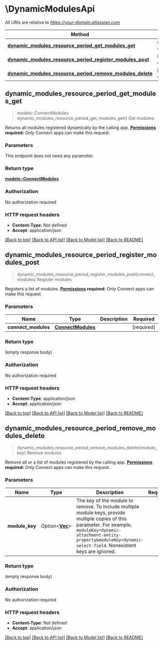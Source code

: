 # \DynamicModulesApi

All URIs are relative to *https://your-domain.atlassian.com*

Method | HTTP request | Description
------------- | ------------- | -------------
[**dynamic_modules_resource_period_get_modules_get**](DynamicModulesApi.md#dynamic_modules_resource_period_get_modules_get) | **GET** /rest/atlassian-connect/1/app/module/dynamic | Get modules
[**dynamic_modules_resource_period_register_modules_post**](DynamicModulesApi.md#dynamic_modules_resource_period_register_modules_post) | **POST** /rest/atlassian-connect/1/app/module/dynamic | Register modules
[**dynamic_modules_resource_period_remove_modules_delete**](DynamicModulesApi.md#dynamic_modules_resource_period_remove_modules_delete) | **DELETE** /rest/atlassian-connect/1/app/module/dynamic | Remove modules



## dynamic_modules_resource_period_get_modules_get

> models::ConnectModules dynamic_modules_resource_period_get_modules_get()
Get modules

Returns all modules registered dynamically by the calling app.  **[Permissions](#permissions) required:** Only Connect apps can make this request.

### Parameters

This endpoint does not need any parameter.

### Return type

[**models::ConnectModules**](ConnectModules.md)

### Authorization

No authorization required

### HTTP request headers

- **Content-Type**: Not defined
- **Accept**: application/json

[[Back to top]](#) [[Back to API list]](../README.md#documentation-for-api-endpoints) [[Back to Model list]](../README.md#documentation-for-models) [[Back to README]](../README.md)


## dynamic_modules_resource_period_register_modules_post

> dynamic_modules_resource_period_register_modules_post(connect_modules)
Register modules

Registers a list of modules.  **[Permissions](#permissions) required:** Only Connect apps can make this request.

### Parameters


Name | Type | Description  | Required | Notes
------------- | ------------- | ------------- | ------------- | -------------
**connect_modules** | [**ConnectModules**](ConnectModules.md) |  | [required] |

### Return type

 (empty response body)

### Authorization

No authorization required

### HTTP request headers

- **Content-Type**: application/json
- **Accept**: application/json

[[Back to top]](#) [[Back to API list]](../README.md#documentation-for-api-endpoints) [[Back to Model list]](../README.md#documentation-for-models) [[Back to README]](../README.md)


## dynamic_modules_resource_period_remove_modules_delete

> dynamic_modules_resource_period_remove_modules_delete(module_key)
Remove modules

Remove all or a list of modules registered by the calling app.  **[Permissions](#permissions) required:** Only Connect apps can make this request.

### Parameters


Name | Type | Description  | Required | Notes
------------- | ------------- | ------------- | ------------- | -------------
**module_key** | Option<[**Vec<String>**](String.md)> | The key of the module to remove. To include multiple module keys, provide multiple copies of this parameter. For example, `moduleKey=dynamic-attachment-entity-property&moduleKey=dynamic-select-field`. Nonexistent keys are ignored. |  |

### Return type

 (empty response body)

### Authorization

No authorization required

### HTTP request headers

- **Content-Type**: Not defined
- **Accept**: application/json

[[Back to top]](#) [[Back to API list]](../README.md#documentation-for-api-endpoints) [[Back to Model list]](../README.md#documentation-for-models) [[Back to README]](../README.md)

